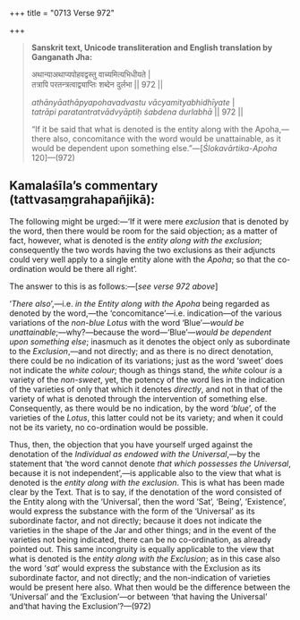 +++
title = "0713 Verse 972"

+++
> **Sanskrit text, Unicode transliteration and English translation by Ganganath Jha:** 
>
> अथान्याअथाप्यपोहवद्वस्तु वाच्यमित्यभिधीयते \|  
> तत्रापि परतन्त्रत्वाद्व्याप्तिः शब्देन दुर्लभा \|\| 972 \|\| 
>
> *athānyāathāpyapohavadvastu vācyamityabhidhīyate* \|  
> *tatrāpi paratantratvādvyāptiḥ śabdena durlabhā* \|\| 972 \|\| 
>
> “If it be said that what is denoted is the entity along with the Apoha,—there also, concomitance with the word would be unattainable, as it would be dependent upon something else.”—[*Ślokavārtika*-*Apoha* 120]—(972)



## Kamalaśīla’s commentary (tattvasaṃgrahapañjikā):

The following might be urged:—‘If it were mere *exclusion* that is denoted by the word, then there would be room for the said objection; as a matter of fact, however, what is denoted is the *entity along with the exclusion*; consequently the two words having the two exclusions as their adjuncts could very well apply to a single entity alone with the *Apoha*; so that the co-ordination would be there all right’.

The answer to this is as follows:—[*see verse 972 above*]

‘*There also*’,—i.e. *in the Entity along with the Apoha* being regarded as denoted by the word,—the ‘concomitance’—i.e. indication—of the various variations of the *non-blue Lotus* with the word ‘Blue’—*would be unattainable*;—why?—because the word—‘Blue’—*would be dependent upon something else*; inasmuch as it denotes the object only as subordinate to the *Exclusion*,—and not directly; and as there is no direct denotation, there could be no indication of its variations; just as the word ‘sweet’ does not indicate the *white colour*; though as things stand, the *white* colour *is* a variety of the *non-sweet*, yet, the potency of the word lies in the indication of the varieties of only that which it denotes *directly*, and not in that of the variety of what is denoted through the intervention of something else. Consequently, as there would be no indication, by the word ‘*blue*’, of the varieties of the *Lotus*, this latter could not be its variety; and when it could not be its variety, no co-ordination would be possible.

Thus, then, the objection that you have yourself urged against the denotation of the *Individual as endowed with the Universal*,—by the statement that ‘the word cannot denote *that which possesses the Universal*, because it is not independent’,—is applicable also to the view that what is denoted is the *entity along with the exclusion*. This is what has been made clear by the Text. That is to say, if the denotation of the word consisted of the Entity along with the ‘Universal’, then the word ‘Sat’, ‘Being’, ‘Existence’, would express the substance with the form of the ‘Universal’ as its subordinate factor, and not directly; because it does not indicate the varieties in the shape of the Jar and other things; and in the event of the varieties not being indicated, there can be no co-ordination, as already pointed out. This same incongruity is equally applicable to the view that what is denoted is the *entity along with the Exclusion*; as in this case also the word ‘*sat*’ would express the substance with the Exclusion as its subordinate factor, and not directly; and the non-indication of varieties would be present here also. What then would be the difference between the ‘Universal’ and the ‘Exclusion’—or between ‘that having the Universal’ and‘that having the Exclusion’?—(972)


